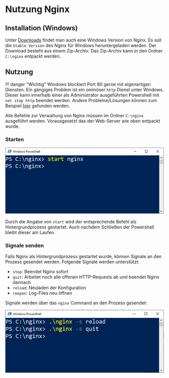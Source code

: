 # Nutzung Nginx

## Installation (Windows)

Unter [Downloads](https://nginx.org/en/download.html) findet man auch eine Windows Version von Nginx. Es soll die `Stable Version` des Nginx für Windows heruntergeladen werden. Der Download besteht aus einem Zip-Archiv. Das Zip-Archiv kann in den Ordner `C:\nginx` entpackt werden.

## Nutzung

!!! danger "Wichtig"
    Windows blockiert Port 80 gerne mit eigenartigen Diensten. Ein gängiges Problem ist ein ominöser `http` Dienst unter Windows. Dieser kann innerhalb einer als Administrator ausgeführten Powershell mit `net stop http` beendet werden. Andere Probleme/Lösungen können zum Beispiel [hier](https://stackoverflow.com/questions/788348/how-do-i-free-my-port-80-on-localhost-windows) gefunden werden.


Alle Befehle zur Verwaltung von Nginx müssen im Ordner `C:\nginx` ausgeführt werden. Vorausgesetzt das der Web-Server wie oben entpackt wurde.

### Starten

![Nginx Starten](images/nginx-01.png "Nginx Starten")

Durch die Angabe von `start` wird der entsprechende Befehl als Hintergrundprozess gestartet. Auch nachdem Schließen der Powershell bleibt dieser am Laufen.

### Signale senden

Falls Nginx als Hintergrundprozess gestartet wurde, können Signale an den Prozess gesendet werden. Folgende Signale werden unterstützt:

 - `stop`: Beendet Nginx sofort
 - `quit`: Arbeitet noch alle offenen HTTP-Requests ab und beendet Nginx dannach
 - `reload`: Neuladen der Konfiguration
 - `reopen`: Log-Files neu öffnen

Signale werden über das `nginx` Command an den Prozess gesendet:

![Nginx Signale senden](images/nginx-02.png "Nginx Signale senden")
